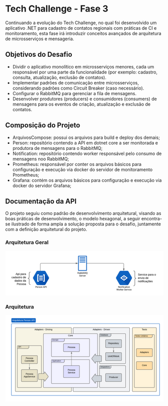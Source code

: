 
# Tech Challenge - Fase 3

Continuando a evolução do Tech Challenge, no qual foi desenvolvido um aplicativo .NET para cadastro de contatos regionais com práticas de CI e monitoramento, esta fase irá introduzir conceitos avançados de arquitetura de microsserviços e mensageria.

## Objetivos do Desafio
- Dividir o aplicativo monolítico em microsserviços menores, cada um responsável por uma parte da funcionalidade (por exemplo: cadastro, consulta, atualização, exclusão de contatos).
- Implementar padrões de comunicação entre microsserviços, considerando padrões como Circuit Breaker (caso necessário).
- Configurar o RabbitMQ para gerenciar a fila de mensagens.
- Desenvolver produtores (producers) e consumidores (consumers) de mensagens para os eventos de criação, atualização e exclusão de contatos.


## Composição do Projeto
- ArquivosCompose: possui os arquivos para build e deploy dos demais;
- Person: repositório contendo a API em dotnet core a ser monitorada e produtora de mensagens para o RabbitMQ;
- Notification: repositório contendo worker responsável pelo consumo de mensagens noo RabbitMQ;
- Prometheus: responsável por conter os arquivos básicos para configuração e execução via docker do servidor de monitoramento Prometheus;
- Grafana: contém os arquivos básicos para configuração e execução via docker do servidor Grafana;

## Documentação da API

O projeto seguiu como padrão de desenvolvimento arquitetural, visando as boas práticas de desenvolvimento, o modelo hexagonal, a seguir encontra-se ilustrado de forma ampla a solução proposta para o desafio, juntamente com a definição arquitetural do projeto. 

### Arquitetura Geral
<p align="center"><img src="/docs/arquitetura_geral.png" alt="Arquitetura Geral"></p>

### Arquitetura
<p align="center"><img src="/docs/arquitetura_person.png" alt="Arquitetura Person API"></p>